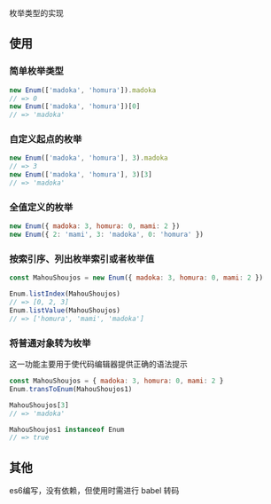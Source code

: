 
枚举类型的实现

## 使用

### 简单枚举类型

``` js
new Enum(['madoka', 'homura']).madoka
// => 0
new Enum(['madoka', 'homura'])[0]
// => 'madoka'
```

### 自定义起点的枚举

``` js
new Enum(['madoka', 'homura'], 3).madoka
// => 3
new Enum(['madoka', 'homura'], 3)[3]
// => 'madoka'
```

### 全值定义的枚举

``` js
new Enum({ madoka: 3, homura: 0, mami: 2 })
new Enum({ 2: 'mami', 3: 'madoka', 0: 'homura' })
```

### 按索引序、列出枚举索引或者枚举值

``` js
const MahouShoujos = new Enum({ madoka: 3, homura: 0, mami: 2 })

Enum.listIndex(MahouShoujos)
// => [0, 2, 3]
Enum.listValue(MahouShoujos)
// => ['homura', 'mami', 'madoka']
```

### 将普通对象转为枚举

这一功能主要用于使代码编辑器提供正确的语法提示

``` js
const MahouShoujos = { madoka: 3, homura: 0, mami: 2 }
Enum.transToEnum(MahouShoujos1)

MahouShoujos[3]
// => 'madoka'

MahouShoujos1 instanceof Enum
// => true
```

## 其他

es6编写，没有依赖，但使用时需进行 babel 转码

